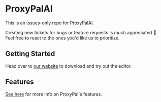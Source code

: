 # ProxyPalAI

This is an issues-only repo for [ProxyPalAI](https://proxypal.ai).

Creating new tickets for bugs or feature requests is much appreciated 🙂 Feel free to react to the ones you'd like us to prioritize.

## Getting Started

Head over to [our website](https://proxypal.ai/) to download and try out the editor.

## Features

[See here](https://proxypal.ai/features) for more info on ProxyPal's features.
